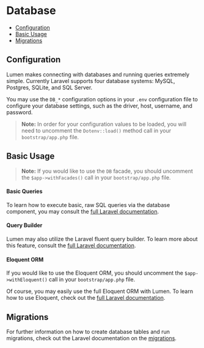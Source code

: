 # Database

- [Configuration](#configuration)
- [Basic Usage](#basic-usage)
- [Migrations](#migrations)

<a name="configuration"></a>
## Configuration

Lumen makes connecting with databases and running queries extremely simple. Currently Laravel supports four database systems: MySQL, Postgres, SQLite, and SQL Server.

You may use the `DB_*` configuration options in your `.env` configuration file to configure your database settings, such as the driver, host, username, and password.

> **Note:** In order for your configuration values to be loaded, you will need to uncomment the `Dotenv::load()` method call in your `bootstrap/app.php` file.

<a name="basic-usage"></a>
## Basic Usage

> **Note:** If you would like to use the `DB` facade, you should uncomment the `$app->withFacades()` call in your `bootstrap/app.php` file.

#### Basic Queries

To learn how to execute basic, raw SQL queries via the database component, you may consult the [full Laravel documentation](http://laravel.com/docs/database).

#### Query Builder

Lumen may also utilize the Laravel fluent query builder. To learn more about this feature, consult the [full Laravel documentation](http://laravel.com/docs/queries).

#### Eloquent ORM

If you would like to use the Eloquent ORM, you should uncomment the `$app->withEloquent()` call in your `bootstrap/app.php` file.

Of course, you may easily use the full Eloquent ORM with Lumen. To learn how to use Eloquent, check out the [full Laravel documentation](http://laravel.com/docs/eloquent).

<a name="migrations"></a>
## Migrations

For further information on how to create database tables and run migrations, check out the Laravel documentation on the  [migrations](http://laravel.com/docs/migrations).
